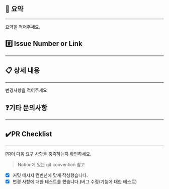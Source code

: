 ## 📌 요약

---
<!---- 변경 사항 및 관련 이슈에 대해 간단하게 작성해주세요. 어떻게보다 무엇을 왜 수정했는지 설명해주세요. -->
요약을 적어주세요.

## #️⃣ Issue Number or Link

---


## 📋 상세 내용

---
<!-- 변경 사항에 대해서 기재 -->
변경사항을 적어주세요


## ❓기타 문의사항

---

## ✔️PR Checklist 

---

PR이 다음 요구 사항을 충족하는지 확인하세요.

> Notion에 있는 git convention 참고
- [x] 커밋 메시지 컨벤션에 맞게 작성했습니다.
- [x] 변경 사항에 대한 테스트를 했습니다.(버그 수정/기능에 대한 테스트)
